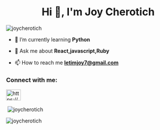 <h1 align="center">Hi 👋, I'm Joy Cherotich</h1>

<p align="left"> <img src="https://komarev.com/ghpvc/?username=joycherotich&label=Profile%20views&color=0e75b6&style=flat" alt="joycherotich" /> </p>

- 🌱 I’m currently learning **Python**

- 💬 Ask me about **React,javascript,Ruby**

- 📫 How to reach me **letimjoy7@gmail.com**

<h3 align="left">Connect with me:</h3>
<p align="left">
<a href="https://linkedin.com/in/https://www.linkedin.com/in/joy-letim-540979258/" target="blank"><img align="center" src="https://raw.githubusercontent.com/rahuldkjain/github-profile-readme-generator/master/src/images/icons/Social/linked-in-alt.svg" alt="https://www.linkedin.com/in/joy-letim-540979258/" height="30" width="40" /></a>
</p>

<p>&nbsp;<img align="center" src="https://github-readme-stats.vercel.app/api?username=joycherotich&show_icons=true&locale=en" alt="joycherotich" /></p>

<p><img align="center" src="https://github-readme-streak-stats.herokuapp.com/?user=joycherotich&" alt="joycherotich" /></p>
